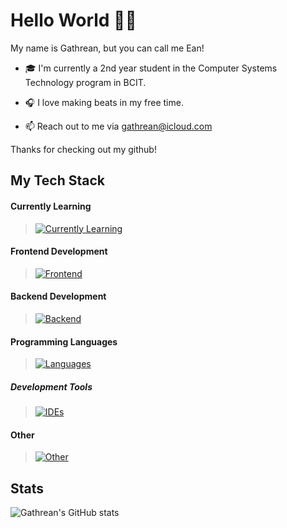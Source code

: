 # Hello World 👋🏽

My name is Gathrean, but you can call me Ean!

- 🎓 I'm currently a 2nd year student in the Computer Systems Technology program in BCIT.

- 🎧 I love making beats in my free time.

- 📫 Reach out to me via gathrean@icloud.com

Thanks for checking out my github! 

## My Tech Stack

#### Currently Learning

> [![Currently Learning](https://skillicons.dev/icons?i=ts,tailwind,postgres,cs,swift,postman,unity,rider)]([https://skillicons.dev](https://github.com/gathrean/))

#### Frontend Development

> [![Frontend](https://skillicons.dev/icons?i=html,css,js,react,nextjs,bootstrap,figma)](https://github.com/gathrean/)

#### Backend Development

> [![Backend](https://skillicons.dev/icons?i=express,npm,nodejs,mysql,sqlite)]([https://skillicons.dev](https://github.com/gathrean/))

#### Programming Languages

> [![Languages](https://skillicons.dev/icons?i=java,kotlin,c,cpp,r)]([https://skillicons.dev](https://github.com/gathrean/))

##### Development Tools

> [![IDEs](https://skillicons.dev/icons?i=vscode,androidstudio,clion,git,github,cmake,firebase,npm,gradle,vercel,netlify)]([https://skillicons.dev](https://github.com/gathrean/))

#### Other 

> [![Other](https://skillicons.dev/icons?i=ableton,ps,notion,obsidian,apple)]([https://skillicons.dev](https://github.com/gathrean/))

## Stats

![Gathrean's GitHub stats](https://github-readme-stats.vercel.app/api?username=gathrean&theme=gotham&show_icons=true)


<!--
**gathrean/gathrean** is a ✨ _special_ ✨ repository because its `README.md` (this file) appears on your GitHub profile.

Here are some ideas to get you started:

- 🔭 I’m currently working on ...
- 🌱 I’m currently learning ...
- 👯 I’m looking to collaborate on ...
- 🤔 I’m looking for help with ...
- 💬 Ask me about ...
- 📫 How to reach me: ...
- 😄 Pronouns: ...
- ⚡ Fun fact: ...
-->
